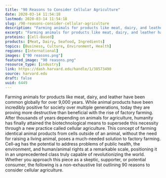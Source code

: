 ```yaml
---
title: "90 Reasons to Consider Cellular Agriculture"
date: 2020-03-14 11:54:18
lastmod: 2020-03-14 11:54:18
slug: /90-reasons-consider-cellular-agriculture
description: "Farming animals for products like meat, dairy, and leather have been common globally for over 9,000 years. While animal products have been incredibly positive for society over multiple generations, today they are proving more destructive than beneficial with the rise of factory farming. After thousands of years depending on animals for agriculture, humanity has finally attained the biotechnological means to supersede this necessity through a new practice called cellular agriculture."
excerpt: "Farming animals for products like meat, dairy, and leather have been common globally for over 9,000 years. While animal products have been incredibly positive for society over multiple generations, today they are proving more destructive than beneficial with the rise of factory farming. After thousands of years depending on animals for agriculture, humanity has finally attained the biotechnological means to supersede this necessity through a new practice called cellular agriculture."
proteins: [Cell-Based]
products: [Meat, Dairy, Seafood, Ingredients]
topics: [Business, Culture, Environment, Health]
regions: [International]
images: ["90 reasons.png"]
featured_image: "90 reasons.png"
resource_type: [industry]
link: https://dash.harvard.edu/handle/1/38573490
source: harvard.edu
draft: false
uuid: 6449
---
```

Farming animals for products like meat, dairy, and leather have been
common globally for over 9,000 years. While animal products have been
incredibly positive for society over multiple generations, today they
are proving more destructive than beneficial with the rise of factory
farming. After thousands of years depending on animals for agriculture,
humanity has finally attained the biotechnological means to supersede
this necessity through a new practice called cellular agriculture. This
concept of farming identical animal products from cells outside of an
animal, without the need for raising a living animal, poses a
much-needed solution to factory farming. Cell-ag has the potential to
address problems of public health, the environment, and human/animal
rights at a remarkable scale, positioning it in an unprecedented class
truly capable of revolutionizing the world. Whether you approach this
piece as a skeptic, supporter, or potential consumer, the following is a
non-exhaustive list outlining 90 reasons to consider
cellular agriculture.
